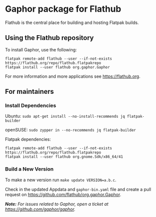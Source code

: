 # Gaphor package for Flathub

Flathub is the central place for building and hosting Flatpak builds.

## Using the Flathub repository

To install Gaphor, use the following:

```
flatpak remote-add flathub --user --if-not-exists https://flathub.org/repo/flathub.flatpakrepo
flatpak install --user flathub org.gaphor.Gaphor
```

For more information and more applications see https://flathub.org.

## For maintainers

### Install Dependencies

Ubuntu:
`sudo apt-get install --no-install-recommends jq flatpak-builder`

openSUSE:
`sudo zypper in --no-recommends jq flatpak-builder`

Flatpak dependencies: 

```
flatpak remote-add flathub --user --if-not-exists https://flathub.org/repo/flathub.flatpakrepo
flatpak install --user flathub org.gnome.Sdk/x86_64/41
```

### Build a New Version

To make a new version run `make update VERSION=a.b.c`.

Check in the updated Appdata and `gaphor-bin.yaml` file and create a
pull request on https://github.com/flathub/org.gaphor.Gaphor.

***Note:*** *For issues related to Gaphor, open a ticket at https://github.com/gaphor/gaphor.*
